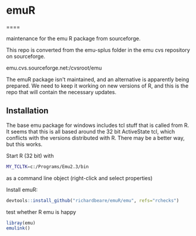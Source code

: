 # emuR
====

maintenance for the emu R package from sourceforge.

This repo is converted from the emu-splus folder in the emu cvs repository on 
sourceforge. 

emu.cvs.sourceforge.net:/cvsroot/emu

The emuR package isn't maintained, and an alternative is apparently being prepared. We need to keep it working
on new versions of R, and this is the repo that will contain the necessary updates.

## Installation

The base emu package for windows includes tcl stuff that is called
from R. It seems that this is all based around the 32 bit ActiveState
tcl, which conflicts with the versions distributed with R. There may
be a better way, but this works.

Start R (32 bit) with

``` bash
MY_TCLTK=c:/Programs/Emu2.3/bin
```
as a command line object (right-click and select properties)

Install emuR:

```r
devtools::install_github("richardbeare/emuR/emu", refs="rchecks")
```
test whether R emu is happy

```r
libray(emu)
emulink()
```
